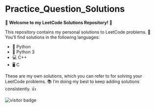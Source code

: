 # Practice_Question_Solutions

🚀 **Welcome to my LeetCode Solutions Repository!** 🚀

This repository contains my personal solutions to LeetCode problems. 🧩 You’ll find solutions in the following languages: 

- 🐍 Python
- 🐍 Python 3
- 💻 C++
- 🖥️ C

These are my own solutions, which you can refer to for solving your LeetCode problems. 📚 I’m doing my best to keep adding solutions consistently. 👍

<img src="https://profile-counter.glitch.me/%7BMayur-Pagote10%7D/count.svg" alt="visitor badge"/>
